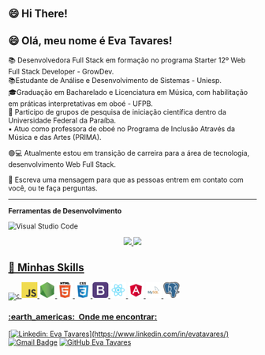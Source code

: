 ## 😄 Hi There!
## 😄 Olá, meu nome é <strong>Eva Tavares</strong>!

📚 Desenvolvedora Full Stack em formação no programa Starter 12º Web Full Stack Developer - GrowDev.<br>
📚Estudante de Análise e Desenvolvimento de Sistemas - Uniesp.<br> 
🎓Graduação em Bacharelado e Licenciatura em Música, com habilitação em práticas interpretativas em oboé - UFPB.<br>
🔬 Participo de grupos de pesquisa de iniciação científica dentro da Universidade Federal da Paraíba.<br> 
▪️ Atuo como professora de oboé no Programa de Inclusão Através da Música e das Artes (PRIMA).<br> 

🟢💻 Atualmente estou em transição de carreira para a área de tecnologia, desenvolvimento Web Full Stack.

💬 Escreva uma mensagem para que as pessoas entrem em contato com você, ou te faça perguntas.

----
**Ferramentas de Desenvolvimento**

  ![Visual Studio Code](https://img.shields.io/badge/-Visual%20Studio%20Code-333333?style=flat&logo=visual-studio-code&logoColor=007ACC)
  
  
<div align="center">
  <a href="[https://github.com/EvaTavares](https://github.com/EvaTavares)">
  <img width="42%" src="https://github-readme-stats.vercel.app/api?username=EvaTavares&show_icons=true&theme=dracula&include_all_commits=true&count_private=true"/>
  <img width="42%" src="https://github-readme-stats.vercel.app/api/top-langs/?username=EvaTavares&layout=compact&langs_count=7&theme=dracula"/>
</div>  
  

  ## 🚀 Minhas Skills 

<code><img height="32" src="https://cdn.iconscout.com/icon/free/png-512/c-programming-569564.png" alt="c"/></code>
<code><img height="32" src="https://raw.githubusercontent.com/github/explore/80688e429a7d4ef2fca1e82350fe8e3517d3494d/topics/javascript/javascript.png" alt="Javascript"/></code>
<code><img height="32" src="https://raw.githubusercontent.com/github/explore/80688e429a7d4ef2fca1e82350fe8e3517d3494d/topics/nodejs/nodejs.png" alt="Nodejs"/></code>
<code><img height="32" src="https://raw.githubusercontent.com/github/explore/80688e429a7d4ef2fca1e82350fe8e3517d3494d/topics/html/html.png" alt="HTML5"/></code>
<code><img height="32" src="https://raw.githubusercontent.com/github/explore/80688e429a7d4ef2fca1e82350fe8e3517d3494d/topics/css/css.png" alt="CSS"/></code>
<code><img height="32" src="https://raw.githubusercontent.com/github/explore/80688e429a7d4ef2fca1e82350fe8e3517d3494d/topics/bootstrap/bootstrap.png" alt="Bootstrap"/></code>
<code><img height="32" src="https://raw.githubusercontent.com/github/explore/80688e429a7d4ef2fca1e82350fe8e3517d3494d/topics/react/react.png" alt="React"/></code>
<code><img height="32" src="https://raw.githubusercontent.com/github/explore/80688e429a7d4ef2fca1e82350fe8e3517d3494d/topics/angular/angular.png" alt="Angular"/></code>
<code><img height="32" src="https://raw.githubusercontent.com/github/explore/80688e429a7d4ef2fca1e82350fe8e3517d3494d/topics/mysql/mysql.png" alt="MySQL"/></code>
<code><img height="32" src="https://raw.githubusercontent.com/github/explore/80688e429a7d4ef2fca1e82350fe8e3517d3494d/topics/postgresql/postgresql.png" alt="PostegreSQL"/></code>
  

<h3> :earth_americas: &nbsp;Onde me encontrar: </h3> 

[![Linkedin: Eva Tavares](https://img.shields.io/badge/-EvaTavares-blue?style=flat-square&logo=Linkedin&logoColor=white&link=[(https://www.linkedin.com/in/evatavares/))](https://www.linkedin.com/in/evatavares/)
[![Gmail Badge](https://img.shields.io/badge/-eva.programadora@gmail.com-006bed?style=flat-square&logo=Gmail&logoColor=white&link=mailto:eva.programadora@gmail.com)](mailto:eva.programadora@gmail.com)
[![GitHub Eva Tavares]( https://img.shields.io/github/followers/VanessaSwerts?label=follow&style=social)](https://github.com/EvaTavares)

